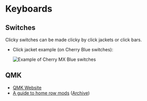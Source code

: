 # Keyboards

## Switches

Clicky switches can be made clicky by click jackets or click bars.

- Click jacket example (on Cherry Blue switches):

  ![Example of Cherry MX Blue switches]( https://www.mechanicalkeyboards.com/switches/images/Cherry_MX_Blue_Switch_45469.gif )

## QMK

- [QMK Website](https://qmk.fm)
- [A guide to home row mods](https://precondition.github.io/home-row-mods)
  ([Archive](https://archive.ph/vYS3I))

